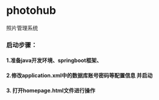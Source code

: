 # photohub

照片管理系统

### 启动步骤：





#### 1.准备java开发环境、springboot框架、



#### 2.修改application.xml中的数据库账号密码等配置信息 并启动



#### 3. 打开homepage.html文件进行操作

